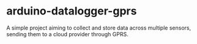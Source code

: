 # arduino-datalogger-gprs
A simple project aiming to collect  and store data across multiple sensors, sending them to a cloud provider through GPRS.
